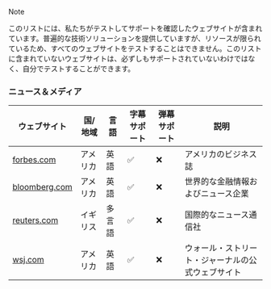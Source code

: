> [!NOTE]
> このリストには、私たちがテストしてサポートを確認したウェブサイトが含まれています。普遍的な技術ソリューションを提供していますが、リソースが限られているため、すべてのウェブサイトをテストすることはできません。このリストに含まれていないウェブサイトは、必ずしもサポートされていないわけではなく、自分でテストすることができます。

### ニュース＆メディア

| ウェブサイト                                                      | 国/地域  | 言語   | 字幕サポート | 弾幕サポート | 説明                                               |
| ----------------------------------------------------------------- | -------- | ------ | ------------ | ------------ | -------------------------------------------------- |
| <a href="https://forbes.com" target="_blank">forbes.com</a>       | アメリカ | 英語   | ✅           | ❌           | アメリカのビジネス誌                               |
| <a href="https://bloomberg.com" target="_blank">bloomberg.com</a> | アメリカ | 英語   | ✅           | ❌           | 世界的な金融情報およびニュース企業                 |
| <a href="https://reuters.com" target="_blank">reuters.com</a>     | イギリス | 多言語 | ✅           | ❌           | 国際的なニュース通信社                             |
| <a href="https://wsj.com" target="_blank">wsj.com</a>             | アメリカ | 英語   | ✅           | ❌           | ウォール・ストリート・ジャーナルの公式ウェブサイト |
